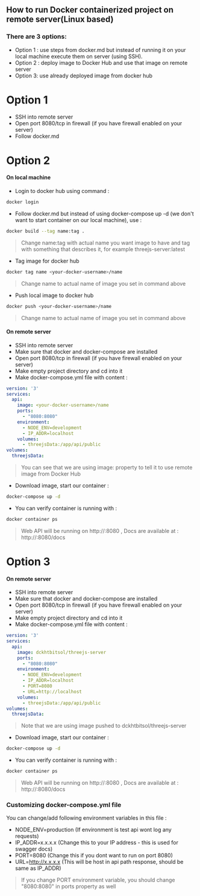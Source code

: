 ## How to run Docker containerized project on remote server(Linux based)
### There are 3 options:
* Option 1 : use steps from docker.md but instead of running it on your local machine execute them on server (using SSH).
* Option 2 : deploy image to Docker Hub and use that image on remote server
* Option 3: use already deployed image from docker hub

# Option 1
* SSH into remote server
* Open port 8080/tcp in firewall (if you have firewall enabled on your server)
* Follow docker.md 
# Option 2
#### On local machine
* Login to docker hub using command : 
```bash
docker login
```
* Follow docker.md but instead of using docker-compose up -d (we don't want to start container on our local machine), use :
```bash
docker build --tag name:tag .
```
> Change name:tag with actual name you want image to have and tag with something that describes it, for example threejs-server:latest
* Tag image for docker hub 
```bash
docker tag name <your-docker-username>/name
```
> Change name to actual name of image you set in command above
* Push local image to docker hub
```bash
docker push <your-docker-username>/name
```
> Change name to actual name of image you set in command above
#### On remote server
* SSH into remote server
* Make sure that docker and docker-compose are installed
* Open port 8080/tcp in firewall (if you have firewall enabled on your server)
* Make empty project directory and cd into it
* Make docker-compose.yml file with content :
```yaml
version: '3'
services:
  api:
    image: <your-docker-username>/name
    ports:
      - "8080:8080"
    environment:
      - NODE_ENV=development
      - IP_ADDR=localhost
    volumes:
      - threejsData:/app/api/public
volumes:
  threejsData:
```
> You can see that we are using image: property to tell it to use remote image from Docker Hub
* Download image, start our container :
```bash
docker-compose up -d 
```
* You can verify container is running with :
```bash
docker container ps
```
> Web API will be running on http://<your-ip-address>:8080 , Docs are available at : http://<your-ip-address>:8080/docs

# Option 3

#### On remote server
* SSH into remote server
* Make sure that docker and docker-compose are installed
* Open port 8080/tcp in firewall (if you have firewall enabled on your server)
* Make empty project directory and cd into it
* Make docker-compose.yml file with content :
```yaml
version: '3'
services:
  api:
    image: dckhtbitsol/threejs-server
    ports:
      - "8080:8080"
    environment:
      - NODE_ENV=development
      - IP_ADDR=localhost
      - PORT=8080
      - URL=http://localhost
    volumes:
      - threejsData:/app/api/public
volumes:
  threejsData:
```

> Note that we are using image pushed to dckhtbitsol/threejs-server
* Download image, start our container :
```bash
docker-compose up -d 
```
* You can verify container is running with :
```bash
docker container ps
```
> Web API will be running on http://<your-ip-address>:8080 , Docs are available at : http://<your-ip-address>:8080/docs

### Customizing docker-compose.yml file
You can change/add following environment variables in this file :
  * NODE_ENV=production (If environment is test api wont log any requests) 
  * IP_ADDR=x.x.x.x (Change this to your IP address - this is used for swagger docs)
  * PORT=8080 (Change this if you dont want to run on port 8080)
  * URL=http://x.x.x.x (This will be host in api path response, should be same as IP_ADDR)
> If you change PORT environment variable, you should change "8080:8080" in ports property as well